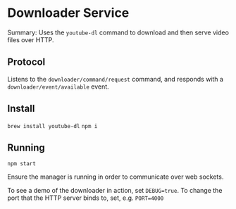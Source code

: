# Downloader Service

Summary: Uses the `youtube-dl` command to download and then serve video files over HTTP.

## Protocol

Listens to the `downloader/command/request` command, and responds with a `downloader/event/available` event.

## Install

`brew install youtube-dl`
`npm i`

## Running

`npm start`

Ensure the manager is running in order to communicate over web sockets.

To see a demo of the downloader in action, set `DEBUG=true`.
To change the port that the HTTP server binds to, set, e.g. `PORT=4000`
